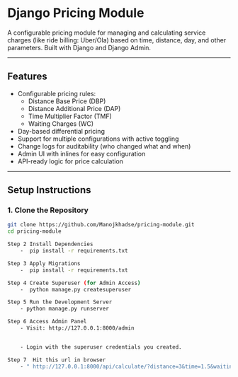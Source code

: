 #  Django Pricing Module

A configurable pricing module for managing and calculating service charges (like ride billing: Uber/Ola) based on time, distance, day, and other parameters. Built with Django and Django Admin.

---

##  Features

- Configurable pricing rules:
  - Distance Base Price (DBP)
  - Distance Additional Price (DAP)
  - Time Multiplier Factor (TMF)
  - Waiting Charges (WC)
- Day-based differential pricing
- Support for multiple configurations with active toggling
- Change logs for auditability (who changed what and when)
- Admin UI with inlines for easy configuration
- API-ready logic for price calculation

---

##  Setup Instructions

### 1. Clone the Repository

```bash
git clone https://github.com/Manojkhadse/pricing-module.git
cd pricing-module

Step 2 Install Dependencies
    -  pip install -r requirements.txt

Step 3 Apply Migrations
    -  pip install -r requirements.txt

Step 4 Create Superuser (for Admin Access)
    -  python manage.py createsuperuser

Step 5 Run the Development Server
    - python manage.py runserver

Step 6 Access Admin Panel
    - Visit: http://127.0.0.1:8000/admin


    - Login with the superuser credentials you created.

Step 7  Hit this url in browser
    - " http://127.0.0.1:8000/api/calculate/?distance=3&time=1.5&waiting=6&day=Tue "